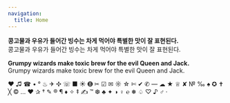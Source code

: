 ```yaml
---
navigation:
  title: Home
---
```

 
**콩고물과 우유가 들어간 빙수는 차게 먹어야 특별한 맛이 잘 표현된다.**  
콩고물과 우유가 들어간 빙수는 차게 먹어야 특별한 맛이 잘 표현된다.  

**Grumpy wizards make toxic brew for the evil Queen and Jack.**    
Grumpy wizards make toxic brew for the evil Queen and Jack.  

❤
♫
☎
•
°
♨
✈
✣
☏
■
☀
➑
✂
☑
✉
☼
☆
✄
✔
✆
—
☁
★
♕
✘
№
‰
♠
✪
✝
╳
©
…
♥
✰
†
✎
®
¶
♦
✧
‡
✍
™
❆
♣
✦
◑
♀
℮
❅
♤
♡
♪
♂
·